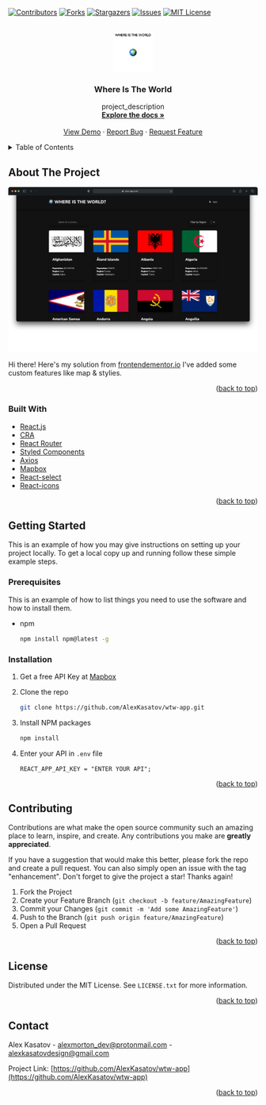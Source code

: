 <div id="top"></div>

[![Contributors][contributors-shield]][contributors-url]
[![Forks][forks-shield]][forks-url]
[![Stargazers][stars-shield]][stars-url]
[![Issues][issues-shield]][issues-url]
[![MIT License][license-shield]][license-url]

<!-- PROJECT LOGO -->
<br />
<div align="center">
  <a href="https://alexkasatov.github.io/wtw-app/#/">
    <img src="public/img/readme-logo.png" alt="Logo" width="80" height="80">
  </a>

<h3 align="center">Where Is The World</h3>

  <p align="center">
    project_description
    <br />
    <a href="https://github.com/AlexKasatov/wtw-app"><strong>Explore the docs »</strong></a>
    <br />
    <br />
    <a href="https://github.com/AlexKasatov/wtw-app">View Demo</a>
    ·
    <a href="https://github.com/AlexKasatov/wtw-app/issues">Report Bug</a>
    ·
    <a href="https://github.com/AlexKasatov/wtw-app/issues">Request Feature</a>
  </p>
</div>

<!-- TABLE OF CONTENTS -->
<details>
  <summary>Table of Contents</summary>
  <ol>
    <li>
      <a href="#about-the-project">About The Project</a>
      <ul>
        <li><a href="#built-with">Built With</a></li>
      </ul>
    </li>
    <li>
      <a href="#getting-started">Getting Started</a>
      <ul>
        <li><a href="#prerequisites">Prerequisites</a></li>
        <li><a href="#installation">Installation</a></li>
      </ul>
    </li>
    <li><a href="#contributing">Contributing</a></li>
    <li><a href="#license">License</a></li>
    <li><a href="#contact">Contact</a></li>

  </ol>
</details>

<!-- ABOUT THE PROJECT -->

## About The Project

<!-- ! past project url here -->

[![Product Name Screen Shot][product-screenshot]](https://alexkasatov.github.io/wtw-app/#/)

Hi there! Here's my solution from [frontendementor.io](https://www.frontendmentor.io/challenges/rest-countries-api-with-color-theme-switcher-5cacc469fec04111f7b848ca)
I've added some custom features like map & stylies.

<p align="right">(<a href="#top">back to top</a>)</p>

### Built With

- [React.js](https://reactjs.org/)
- [CRA](https://create-react-app.dev/)
- [React Router](https://reactrouter.com/docs/en/v6/getting-started/overview)
- [Styled Components](https://styled-components.com/)
- [Axios](https://axios-http.com/docs/intro)
- [Mapbox](https://docs.mapbox.com/help/tutorials/use-mapbox-gl-js-with-react/)
- [React-select](https://react-select.com/home)
- [React-icons](https://react-icons.github.io/react-icons/)

<p align="right">(<a href="#top">back to top</a>)</p>

<!-- GETTING STARTED -->

## Getting Started

This is an example of how you may give instructions on setting up your project locally.
To get a local copy up and running follow these simple example steps.

### Prerequisites

This is an example of how to list things you need to use the software and how to install them.

- npm

  ```sh
  npm install npm@latest -g
  ```

### Installation

1. Get a free API Key at [Mapbox](https://www.mapbox.com/)
2. Clone the repo

   ```sh
   git clone https://github.com/AlexKasatov/wtw-app.git
   ```

3. Install NPM packages

   ```sh
   npm install
   ```

4. Enter your API in `.env` file

   ```env
   REACT_APP_API_KEY = "ENTER YOUR API";
   ```

<p align="right">(<a href="#top">back to top</a>)</p>

<!-- CONTRIBUTING -->

## Contributing

Contributions are what make the open source community such an amazing place to learn, inspire, and create. Any contributions you make are **greatly appreciated**.

If you have a suggestion that would make this better, please fork the repo and create a pull request. You can also simply open an issue with the tag "enhancement".
Don't forget to give the project a star! Thanks again!

1. Fork the Project
2. Create your Feature Branch (`git checkout -b feature/AmazingFeature`)
3. Commit your Changes (`git commit -m 'Add some AmazingFeature'`)
4. Push to the Branch (`git push origin feature/AmazingFeature`)
5. Open a Pull Request

<p align="right">(<a href="#top">back to top</a>)</p>

<!-- LICENSE -->

## License

Distributed under the MIT License. See `LICENSE.txt` for more information.

<p align="right">(<a href="#top">back to top</a>)</p>

<!-- CONTACT -->

## Contact

Alex Kasatov - alexmorton_dev@protonmail.com - alexkasatovdesign@gmail.com

Project Link: [https://github.com/AlexKasatov/wtw-app](https://github.com/AlexKasatov/wtw-app)

<p align="right">(<a href="#top">back to top</a>)</p>

<!-- MARKDOWN LINKS & IMAGES -->
<!-- https://www.markdownguide.org/basic-syntax/#reference-style-links -->

[contributors-shield]: https://img.shields.io/github/contributors/github_username/repo_name.svg?style=for-the-badge
[contributors-url]: https://github.com/AlexKasatov/wtw-app/graphs/contributors
[forks-shield]: https://img.shields.io/github/forks/AlexKasatov/wtw-app.svg?style=for-the-badge
[forks-url]: https://github.com/AlexKasatov/wtw-app/network/members
[stars-shield]: https://img.shields.io/github/stars/AlexKasatov/wtw-app.svg?style=for-the-badge
[stars-url]: https://github.com/AlexKasatov/wtw-app/stargazers
[issues-shield]: https://img.shields.io/github/issues/AlexKasatov/wtw-app.svg?style=for-the-badge
[issues-url]: https://github.com/AlexKasatov/wtw-app/issues
[license-shield]: https://img.shields.io/github/license/AlexKasatov/wtw-app.svg?style=for-the-badge
[license-url]: https://github.com/AlexKasatov/wtw-app/blob/master/LICENSE.txt
[product-screenshot]: public/img/project-mockup.png
